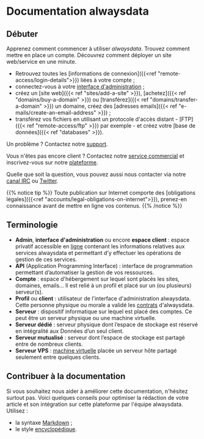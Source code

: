 # Documentation alwaysdata

## Débuter

Apprenez comment commencer à utiliser _alwaysdata_. Trouvez comment mettre en place un compte. Découvrez comment déployer un site web/service en une minute.

- Retrouvez toutes les [informations de connexion]({{<ref "remote-access/login-details">}}) liées à votre compte ;
- connectez-vous à votre [interface d'administration](https://admin.alwaysdata.com) ;
- créez un [site web]({{< ref "sites/add-a-site" >}}), [achetez]({{< ref "domains/buy-a-domain" >}}) ou [transférez]({{< ref "domains/transfer-a-domain" >}}) un domaine, créez des [adresses emails]({{< ref "e-mails/create-an-email-address" >}}) ;
- transférez vos fichiers en utilisant un protocole d'accès distant - [FTP]({{< ref "remote-access/ftp" >}}) par exemple - et créez votre [base de données]({{< ref "databases" >}}).

Un problème ? Contactez notre [support](https://admin.alwaysdata.com/support/add/).

Vous n'êtes pas encore client ? Contactez notre [service commercial](https://www.alwaysdata.com/fr/#contact) et inscrivez-vous sur notre [plateforme](https://www.alwaysdata.com/fr/inscription/).

Quelle que soit la question, vous pouvez aussi nous contacter via notre [canal IRC](irc://irc.freenode.net/alwaysdata) ou [Twitter](https://twitter.com/alwaysdata).

{{% notice tip %}}
Toute publication sur Internet comporte des [obligations légales]({{<ref "accounts/legal-obligations-on-internet">}}), prenez-en connaissance avant de mettre en ligne vos contenus.
{{% /notice %}}

## Terminologie

- **Admin**, **interface d'administration** ou encore **espace client** : espace privatif accessible en [ligne](https://admin.alwaysdata.com) contenant les informations relatives aux services alwaysdata et permettant d’y effectuer les opérations de gestion de ces services.
- **API** (Application Programming Interface) : interface de programmation permettant d’automatiser la gestion de vos ressources.
- **Compte** : espace d'hébergement sur lequel sont placés les sites, domaines, emails... Il est relié à un profil et placé sur un (ou plusieurs) serveur(s).
- **Profil** ou **client** : utilisateur de l'interface d'administration alwaysdata. Cette personne physique ou morale a validé les [contrats](https://www.alwaysdata.com/fr/mentions-legales/) d'alwaysdata.
- **Serveur** : dispositif informatique sur lequel est placé des comptes. Ce peut être un serveur physique ou une machine virtuelle.
- **Serveur dédié** : serveur physique dont l’espace de stockage est réservé en intégralité aux Données d’un seul client.
- **Serveur mutualisé** : serveur dont l’espace de stockage est partagé entre de nombreux clients.
- **Serveur VPS** : [machine virtuelle](https://fr.wikipedia.org/wiki/Machine_virtuelle) placée un serveur hôte partagé seulement entre quelques clients.


## Contribuer à la documentation

Si vous souhaitez nous aider à améliorer cette documentation, n'hésitez surtout pas. Voici quelques conseils pour optimiser la rédaction de votre article et son intégration sur cette plateforme par l'équipe alwaysdata. Utilisez :

- la syntaxe [Markdown](https://daringfireball.net/projects/markdown/) ;
- le style [encyclopédique](https://fr.wikipedia.org/wiki/Wikip%C3%A9dia:Style_encyclop%C3%A9dique).
